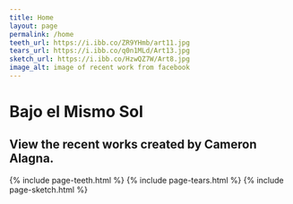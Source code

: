 ```yaml
---
title: Home
layout: page
permalink: /home
teeth_url: https://i.ibb.co/ZR9YHmb/art11.jpg
tears_url: https://i.ibb.co/q0n1MLd/Art13.jpg
sketch_url: https://i.ibb.co/HzwQZ7W/Art8.jpg
image_alt: image of recent work from facebook 
---
```

# Bajo el Mismo Sol 
## View the recent works created by **Cameron Alagna**. 

{% include page-teeth.html %}
{% include page-tears.html %}
{% include page-sketch.html %}

<!-- ![image of recent work from facebook]({{ page.teeth_url }}) -->